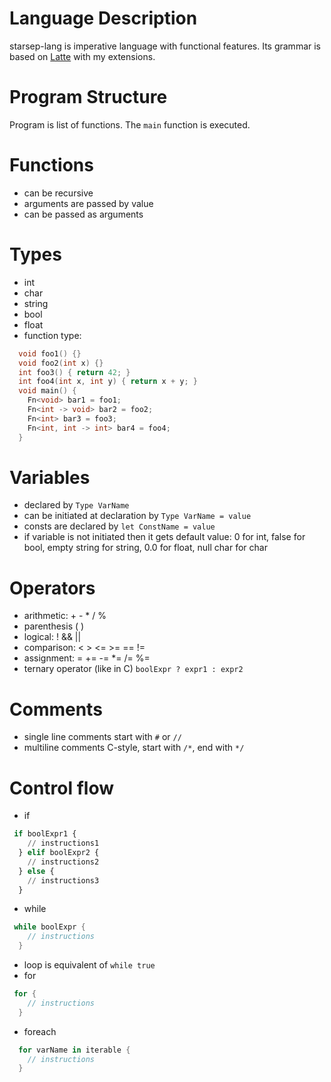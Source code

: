 ---
---
# Language Description
starsep-lang is imperative language with functional features.
Its grammar is based on [Latte](https://www.mimuw.edu.pl/~ben/Zajecia/Mrj2016/Latte/) with my extensions.

# Program Structure
Program is list of functions.
The `main` function is executed.

# Functions
- can be recursive
- arguments are passed by value
- can be passed as arguments

# Types
- int
- char
- string
- bool
- float
- function type:
``` cpp
  void foo1() {}
  void foo2(int x) {}
  int foo3() { return 42; }
  int foo4(int x, int y) { return x + y; }
  void main() {
    Fn<void> bar1 = foo1;
    Fn<int -> void> bar2 = foo2;
    Fn<int> bar3 = foo3;
    Fn<int, int -> int> bar4 = foo4;
  }
```

# Variables
- declared by `Type VarName`
- can be initiated at declaration by `Type VarName = value`
- consts are declared by `let ConstName = value`
- if variable is not initiated then it gets default value: 0 for int, false for bool,
empty string for string, 0.0 for float, null char for char

# Operators
- arithmetic: + - * / %
- parenthesis ( )
- logical: ! && ||
- comparison: < > <= >= == !=
- assignment: = += -= *= /= %=
- ternary operator (like in C) `boolExpr ? expr1 : expr2`

# Comments
- single line comments start with `#` or `//`
- multiline comments C-style, start with `/*`, end with `*/`

# Control flow
- if
``` python
 if boolExpr1 {
    // instructions1
  } elif boolExpr2 {
    // instructions2
  } else {
    // instructions3
  }
```
- while
``` rust
 while boolExpr {
    // instructions
  }
```
- loop is equivalent of `while true`
- for
``` rust
 for {
    // instructions
  }
```
- foreach
``` rust
  for varName in iterable {
    // instructions
  }
```
